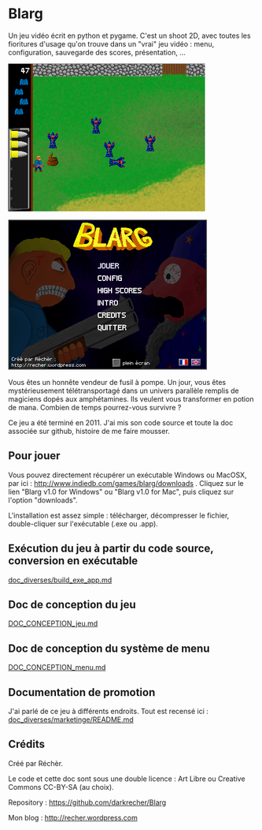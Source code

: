 # Blarg

Un jeu vidéo écrit en python et pygame. C'est un shoot 2D, avec toutes les fioritures d'usage qu'on trouve dans un "vrai" jeu vidéo : menu, configuration, sauvegarde des scores, présentation, ...

![screenshot in-game blarg](https://raw.githubusercontent.com/darkrecher/Blarg/master/doc_diverses/screenshot.png)

![screenshot in-game blarg menu](https://raw.githubusercontent.com/darkrecher/Blarg/master/doc_diverses/screenshot_menu.png)

Vous êtes un honnête vendeur de fusil à pompe. Un jour, vous êtes mystérieusement télétransportagé dans un univers parallèle remplis de magiciens dopés aux amphétamines. Ils veulent vous transformer en potion de mana. Combien de temps pourrez-vous survivre ?

Ce jeu a été terminé en 2011. J'ai mis son code source et toute la doc associée sur github, histoire de me faire mousser.


## Pour jouer

Vous pouvez directement récupérer un exécutable Windows ou MacOSX, par ici : http://www.indiedb.com/games/blarg/downloads . Cliquez sur le lien "Blarg v1.0 for Windows" ou "Blarg v1.0 for Mac", puis cliquez sur l'option "downloads".

L'installation est assez simple : télécharger, décompresser le fichier, double-cliquer sur l'exécutable (.exe ou .app).


## Exécution du jeu à partir du code source, conversion en exécutable

[doc_diverses/build_exe_app.md](doc_diverses/build_exe_app.md)


## Doc de conception du jeu

[DOC_CONCEPTION_jeu.md](DOC_CONCEPTION_jeu.md)


## Doc de conception du système de menu

[DOC_CONCEPTION_menu.md](DOC_CONCEPTION_menu.md)


## Documentation de promotion

J'ai parlé de ce jeu à différents endroits. Tout est recensé ici : [doc_diverses/marketinge/README.md](doc_diverses/marketinge/README.md)


## Crédits

Créé par Réchèr.

Le code et cette doc sont sous une double licence : Art Libre ou Creative Commons CC-BY-SA (au choix).

Repository : https://github.com/darkrecher/Blarg

Mon blog : http://recher.wordpress.com


